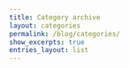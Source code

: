 ```yaml
---
title: Category archive
layout: categories
permalink: /blog/categories/
show_excerpts: true
entries_layout: list
---
```

